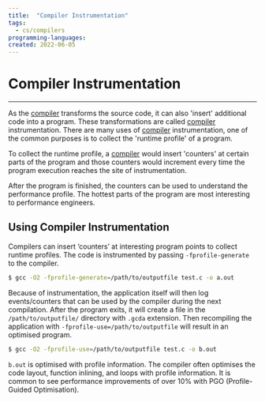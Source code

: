 ```yaml
---
title:  "Compiler Instrumentation"
tags:
  - cs/compilers
programming-languages:
created: 2022-06-05
---
```

# Compiler Instrumentation
---
As the [compiler](notes/private/work/compilers.md) transforms the source code, it can also 'insert' additional code into a program. These transformations are called [compiler](notes/private/work/compilers.md) instrumentation. There are many uses of [compiler](notes/private/work/compilers.md) instrumentation, one of the common purposes is to collect the 'runtime profile' of a program. 

To collect the runtime profile, a [compiler](notes/private/work/compilers.md) would insert 'counters' at certain parts of the program and those counters would increment every time the program execution reaches the site of instrumentation. 

After the program is finished, the counters can be used to understand the performance profile. The hottest parts of the program are most interesting to performance engineers.

## Using Compiler Instrumentation
Compilers can insert ‘counters’ at interesting program points to collect runtime profiles. The code is instrumented by passing `-fprofile-generate` to the compiler.

```bash
$ gcc -O2 -fprofile-generate=/path/to/outputfile test.c -o a.out
```

Because of instrumentation, the application itself will then log events/counters that can be used by the compiler during the next compilation. After the program exits, it will create a file in the `/path/to/outputfile/` directory with `.gcda` extension. Then recompiling the application with `-fprofile-use=/path/to/outputfile` will result in an optimised program.

```bash
$ gcc -O2 -fprofile-use=/path/to/outputfile test.c -o b.out
```

`b.out` is optimised with profile information. The compiler often optimises the code layout, function inlining, and loops with profile information. It is common to see performance improvements of over 10% with PGO (Profile-Guided Optimisation).